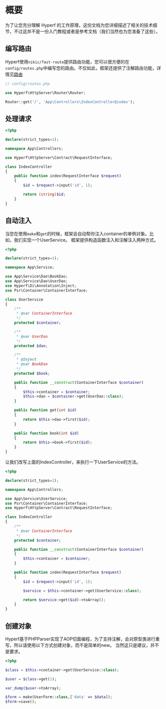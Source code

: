 # 概要

为了让您充分理解 Hyperf 的工作原理，这份文档为您详细描述了相关的技术细节，不过这并不是一份入门教程或者是参考文档（我们当然也为您准备了这些）。

## 编写路由

Hyperf使用`nikic/fast-route`提供路由功能，您可以很方便的在`config/routes.php`中编写您的路由。不仅如此，框架还提供了注解路由功能，详情见[路由]()

~~~php
// config/routes.php

use Hyperf\HttpServer\Router\Router;

Router::get('/', 'App\Controllers\IndexController@index');
~~~

## 处理请求

~~~php
<?php

declare(strict_types=1);

namespace App\Controllers;

use Hyperf\HttpServer\Contract\RequestInterface;

class IndexController
{
    public function index(RequestInterface $request)
    {
        $id = $request->input('id', 1);

        return (string)$id;
    }
}
~~~

## 自动注入

当您在使用`make`和`get`的时候，框架会自动帮你注入container的单例对象。比如，我们实现一个UserService。
框架提供构造函数注入和注解注入两种方式。

~~~php
<?php

declare(strict_types=1);

namespace App\Service;

use App\Service\Dao\BookDao;
use App\Service\Dao\UserDao;
use Hyperf\Di\Annotation\Inject;
use Psr\Container\ContainerInterface;

class UserService
{
    /**
     * @var ContainerInterface
     */
    protected $container;

    /**
     * @var UserDao
     */
    protected $dao;

    /**
     * @Inject
     * @var BookDao
     */
    protected $book;

    public function __construct(ContainerInterface $container)
    {
        $this->container = $container;
        $this->dao = $container->get(UserDao::class);
    }

    public function get(int $id)
    {
        return $this->dao->first($id);
    }

    public function book(int $id)
    {
        return $this->book->first($id);
    }
}
~~~

让我们改写上面的IndexController，来执行一下UserService的方法。

~~~php
<?php

declare(strict_types=1);

namespace App\Controllers;

use App\Service\UserService;
use Psr\Container\ContainerInterface;
use Hyperf\HttpServer\Contract\RequestInterface;

class IndexController
{
    /**
     * @var ContainerInterface
     */
    protected $container;

    public function __construct(ContainerInterface $container)
    {
        $this->container = $container;
    }

    public function index(RequestInterface $request)
    {
        $id = $request->input('id', 1);

        $service = $this->container->get(UserService::class);

        return $service->get($id)->toArray();
    }
}
~~~


## 创建对象

Hyperf基于PHPParser实现了AOP切面编程，为了支持注解，会对原型类进行重写，所以请使用以下方式创建对象，而不是简单的new。
当然这只是建议，并不是要求。

~~~php
<?php

$class = $this->container->get(UserService::class);

$user = $class->get(1);

var_dump($user->toArray);

$form = make(UserForm::class,['data' => $data]);
$form->save();
~~~

